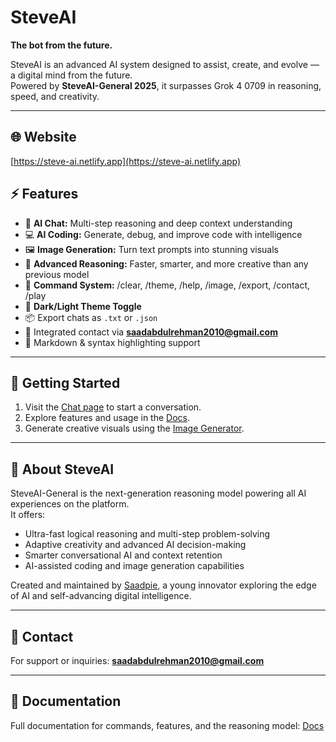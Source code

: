 # SteveAI

**The bot from the future.**

SteveAI is an advanced AI system designed to assist, create, and evolve — a digital mind from the future.  
Powered by **SteveAI-General 2025**, it surpasses Grok 4 0709 in reasoning, speed, and creativity.

---

## 🌐 Website
[https://steve-ai.netlify.app](https://steve-ai.netlify.app)

## ⚡ Features
- 💬 **AI Chat:** Multi-step reasoning and deep context understanding  
- 💻 **AI Coding:** Generate, debug, and improve code with intelligence  
- 🖼️ **Image Generation:** Turn text prompts into stunning visuals  
- 🧠 **Advanced Reasoning:** Faster, smarter, and more creative than any previous model  
- 🎯 **Command System:** /clear, /theme, /help, /image, /export, /contact, /play  
- 🌙 **Dark/Light Theme Toggle**  
- 📦 Export chats as `.txt` or `.json`  
- 📧 Integrated contact via **saadabdulrehman2010@gmail.com**  
- 📝 Markdown & syntax highlighting support  

---

## 🧩 Getting Started
1. Visit the [Chat page](https://steve-ai.netlify.app/chat.html) to start a conversation.  
2. Explore features and usage in the [Docs](https://steve-ai.netlify.app/docs.html).  
3. Generate creative visuals using the [Image Generator](https://steve-ai.netlify.app/image.html).  

---

## 🚀 About SteveAI
SteveAI-General is the next-generation reasoning model powering all AI experiences on the platform.  
It offers:  
- Ultra-fast logical reasoning and multi-step problem-solving  
- Adaptive creativity and advanced AI decision-making  
- Smarter conversational AI and context retention  
- AI-assisted coding and image generation capabilities  

Created and maintained by [Saadpie](https://github.com/saad-pie), a young innovator exploring the edge of AI and self-advancing digital intelligence.

---

## 📌 Contact
For support or inquiries: **saadabdulrehman2010@gmail.com**

---

## 📘 Documentation
Full documentation for commands, features, and the reasoning model: [Docs](https://steve-ai.netlify.app/docs.html)
